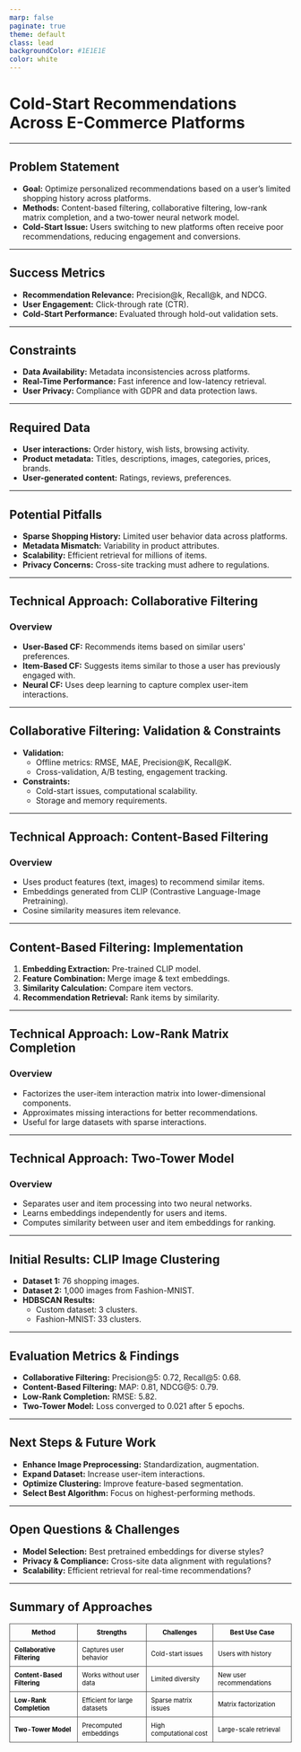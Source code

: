```yaml
---
marp: false
paginate: true
theme: default
class: lead
backgroundColor: #1E1E1E
color: white
---
```


# Cold-Start Recommendations Across E-Commerce Platforms

---

## Problem Statement

- **Goal:** Optimize personalized recommendations based on a user’s limited shopping history across platforms.
- **Methods:** Content-based filtering, collaborative filtering, low-rank matrix completion, and a two-tower neural network model.
- **Cold-Start Issue:** Users switching to new platforms often receive poor recommendations, reducing engagement and conversions.

---

## Success Metrics

- **Recommendation Relevance:** Precision@k, Recall@k, and NDCG.
- **User Engagement:** Click-through rate (CTR).
- **Cold-Start Performance:** Evaluated through hold-out validation sets.

---

## Constraints

- **Data Availability:** Metadata inconsistencies across platforms.
- **Real-Time Performance:** Fast inference and low-latency retrieval.
- **User Privacy:** Compliance with GDPR and data protection laws.

---

## Required Data

- **User interactions:** Order history, wish lists, browsing activity.
- **Product metadata:** Titles, descriptions, images, categories, prices, brands.
- **User-generated content:** Ratings, reviews, preferences.

---

## Potential Pitfalls

- **Sparse Shopping History:** Limited user behavior data across platforms.
- **Metadata Mismatch:** Variability in product attributes.
- **Scalability:** Efficient retrieval for millions of items.
- **Privacy Concerns:** Cross-site tracking must adhere to regulations.

---

## Technical Approach: Collaborative Filtering

### Overview

- **User-Based CF:** Recommends items based on similar users' preferences.
- **Item-Based CF:** Suggests items similar to those a user has previously engaged with.
- **Neural CF:** Uses deep learning to capture complex user-item interactions.

---

## Collaborative Filtering: Validation & Constraints

- **Validation:**
  - Offline metrics: RMSE, MAE, Precision@K, Recall@K.
  - Cross-validation, A/B testing, engagement tracking.
- **Constraints:**
  - Cold-start issues, computational scalability.
  - Storage and memory requirements.

---

## Technical Approach: Content-Based Filtering

### Overview

- Uses product features (text, images) to recommend similar items.
- Embeddings generated from CLIP (Contrastive Language-Image Pretraining).
- Cosine similarity measures item relevance.

---

## Content-Based Filtering: Implementation

1. **Embedding Extraction:** Pre-trained CLIP model.
2. **Feature Combination:** Merge image & text embeddings.
3. **Similarity Calculation:** Compare item vectors.
4. **Recommendation Retrieval:** Rank items by similarity.

---

## Technical Approach: Low-Rank Matrix Completion

### Overview

- Factorizes the user-item interaction matrix into lower-dimensional components.
- Approximates missing interactions for better recommendations.
- Useful for large datasets with sparse interactions.

---

## Technical Approach: Two-Tower Model

### Overview

- Separates user and item processing into two neural networks.
- Learns embeddings independently for users and items.
- Computes similarity between user and item embeddings for ranking.

---

## Initial Results: CLIP Image Clustering

- **Dataset 1:** 76 shopping images.
- **Dataset 2:** 1,000 images from Fashion-MNIST.
- **HDBSCAN Results:**
  - Custom dataset: 3 clusters.
  - Fashion-MNIST: 33 clusters.

---

## Evaluation Metrics & Findings

- **Collaborative Filtering:** Precision@5: 0.72, Recall@5: 0.68.
- **Content-Based Filtering:** MAP: 0.81, NDCG@5: 0.79.
- **Low-Rank Completion:** RMSE: 5.82.
- **Two-Tower Model:** Loss converged to 0.021 after 5 epochs.

---

## Next Steps & Future Work

- **Enhance Image Preprocessing:** Standardization, augmentation.
- **Expand Dataset:** Increase user-item interactions.
- **Optimize Clustering:** Improve feature-based segmentation.
- **Select Best Algorithm:** Focus on highest-performing methods.

---

## Open Questions & Challenges

- **Model Selection:** Best pretrained embeddings for diverse styles?
- **Privacy & Compliance:** Cross-site data alignment with regulations?
- **Scalability:** Efficient retrieval for real-time recommendations?

---

## Summary of Approaches
<style>
table {
  font-size: 0.8em;
  width: 100%;
  color: black;
}
th, td {
  border: 1px solid #555;
  padding: 8px;
}
</style>

| **Method** | **Strengths** | **Challenges** | **Best Use Case** |
|------------|--------------|---------------|----------------|
| **Collaborative Filtering** | Captures user behavior | Cold-start issues | Users with history |
| **Content-Based Filtering** | Works without user data | Limited diversity | New user recommendations |
| **Low-Rank Completion** | Efficient for large datasets | Sparse matrix issues | Matrix factorization |
| **Two-Tower Model** | Precomputed embeddings | High computational cost | Large-scale retrieval |
